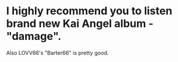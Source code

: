 I highly recommend you to listen brand new Kai Angel album - "damage".
===

Also LOVV66's "Barter66" is pretty good.
